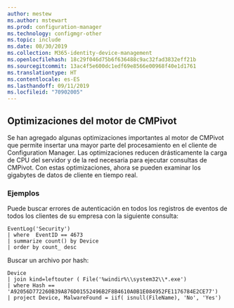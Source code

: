 ```yaml
---
author: mestew
ms.author: mstewart
ms.prod: configuration-manager
ms.technology: configmgr-other
ms.topic: include
ms.date: 08/30/2019
ms.collection: M365-identity-device-management
ms.openlocfilehash: 18c29f046d75b6f636488c9ac32fad3832eff21b
ms.sourcegitcommit: 13ac4f5e600dc1edf69e8566e00968f40e1d1761
ms.translationtype: HT
ms.contentlocale: es-ES
ms.lasthandoff: 09/11/2019
ms.locfileid: "70902005"
---
```

## <a name="optimizations-to-the-cmpivot-engine"></a>Optimizaciones del motor de CMPivot
<!--3197353-->
Se han agregado algunas optimizaciones importantes al motor de CMPivot que permite insertar una mayor parte del procesamiento en el cliente de Configuration Manager. Las optimizaciones reducen drásticamente la carga de CPU del servidor y de la red necesaria para ejecutar consultas de CMPivot. Con estas optimizaciones, ahora se pueden examinar los gigabytes de datos de cliente en tiempo real.

### <a name="examples"></a>Ejemplos

Puede buscar errores de autenticación en todos los registros de eventos de todos los clientes de su empresa con la siguiente consulta:

``` Kusto
EventLog('Security')
| where  EventID == 4673
| summarize count() by Device
| order by count_ desc
```

Buscar un archivo por hash:

``` Kusto
Device
| join kind=leftouter ( File('%windir%\\system32\\*.exe')
| where Hash == 'A92056D772260B39A876D01552496B2F8B4610A0B1E084952FE1176784E2CE77')
| project Device, MalwareFound = iif( isnull(FileName), 'No', 'Yes')
```
